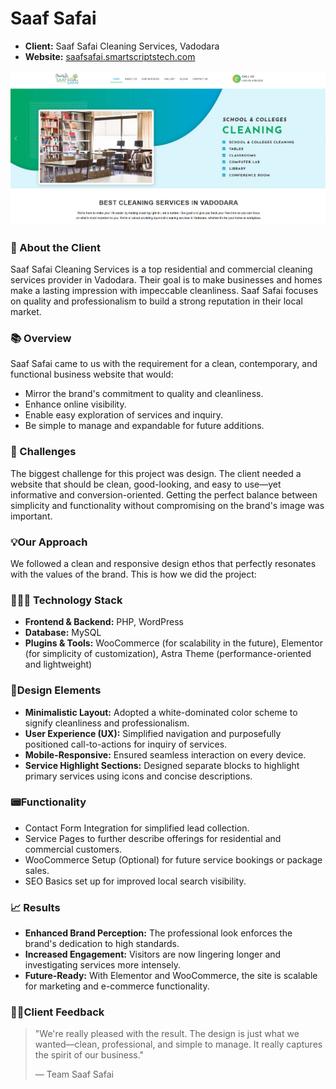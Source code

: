 # Saaf Safai

- **Client:** Saaf Safai Cleaning Services, Vadodara
- **Website:** [saafsafai.smartscriptstech.com](https://saafsafai.smartscriptstech.com)

![Saaf Safai Homepage](Saaf-safai.png)

### 🏢 About the Client

Saaf Safai Cleaning Services is a top residential and commercial cleaning services provider in Vadodara. Their goal is to make businesses and homes make a lasting impression with impeccable cleanliness. Saaf Safai focuses on quality and professionalism to build a strong reputation in their local market.

### 📚  Overview

Saaf Safai came to us with the requirement for a clean, contemporary, and functional business website that would:

- Mirror the brand's commitment to quality and cleanliness.
- Enhance online visibility.
- Enable easy exploration of services and inquiry.
- Be simple to manage and expandable for future additions.

### 🚧 Challenges

The biggest challenge for this project was design. The client needed a website that should be clean, good-looking, and easy to use—yet informative and conversion-oriented. Getting the perfect balance between simplicity and functionality without compromising on the brand's image was important.

### 💡Our Approach

We followed a clean and responsive design ethos that perfectly resonates with the values of the brand. This is how we did the project:

### 🧑🏻‍💻 Technology Stack

- **Frontend & Backend:** PHP, WordPress
- **Database:** MySQL
- **Plugins & Tools:** WooCommerce (for scalability in the future), Elementor (for simplicity of customization), Astra Theme (performance-oriented and lightweight)

### 🎨Design Elements

- **Minimalistic Layout:** Adopted a white-dominated color scheme to signify cleanliness and professionalism.
- **User Experience (UX):** Simplified navigation and purposefully positioned call-to-actions for inquiry of services.
- **Mobile-Responsive:** Ensured seamless interaction on every device.
- **Service Highlight Sections:** Designed separate blocks to highlight primary services using icons and concise descriptions.

### 📟Functionality

- Contact Form Integration for simplified lead collection.
- Service Pages to further describe offerings for residential and commercial customers.
- WooCommerce Setup (Optional) for future service bookings or package sales.
- SEO Basics set up for improved local search visibility.

### 📈 Results  

- **Enhanced Brand Perception:** The professional look enforces the brand's dedication to high standards.
- **Increased Engagement:** Visitors are now lingering longer and investigating services more intensely.
- **Future-Ready:** With Elementor and WooCommerce, the site is scalable for marketing and e-commerce functionality.

### 🙎🏻Client Feedback

> "We're really pleased with the result. The design is just what we wanted—clean, professional, and simple to manage. It really captures the spirit of our business."
> 
> — Team Saaf Safai

